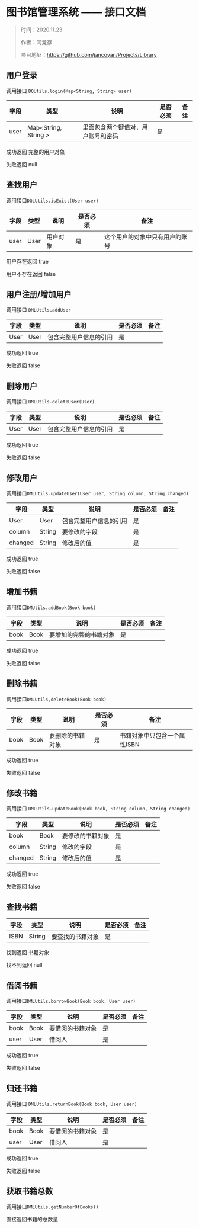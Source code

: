 # 图书馆管理系统 —— 接口文档

> 时间：2020.11.23
>
> 作者：闫竞存
>
> 项目地址：https://github.com/jancoyan/Projects/Library

## 用户登录

调用接口 `DQUtils.login(Map<String, String> user)`

| 字段     | 类型    | 说明               | 是否必须 | 备注 |
| ----------- | ------- | ----------------------- | -------- | ---- |
| user | Map<String, String > | 里面包含两个键值对，用户账号和密码 | 是       |      |

成功返回  完整的用户对象

失败返回  null

## 查找用户

调用接口`DQLUtils.isExist(User user)`

| 字段 | 类型 | 说明     | 是否必须 | 备注                           |
| ---- | ---- | -------- | -------- | ------------------------------ |
| user | User | 用户对象 | 是       | 这个用户的对象中只有用户的账号 |

用户存在返回  true

用户不存在返回  false

## 用户注册/增加用户

调用接口 `DMLUtils.addUser`

| 字段                 | 类型    | 说明                  | 是否必须 | 备注 |
| --------------- | ------- | --------------------------- | -------- | ---- |
| User |User|包含完整用户信息的引用|是||

成功返回  true

失败返回  false

## 删除用户

调用接口 `DMLUtils.deleteUser(User)`

| 字段 | 类型 | 说明                   | 是否必须 | 备注 |
| ---- | ---- | ---------------------- | -------- | ---- |
| User | User | 包含完整用户信息的引用 | 是       |      |

成功返回 true

失败返回 false

## 修改用户

调用接口`DMLUtils.updateUser(User user, String column, String changed)`

| 字段    | 类型   | 说明                   | 是否必须 | 备注 |
| ------- | ------ | ---------------------- | -------- | ---- |
| User    | User   | 包含完整用户信息的引用 | 是       |      |
| column  | String | 要修改的字段           | 是       |      |
| changed | String | 修改后的值             | 是       |      |

成功返回  true

失败返回  false


## 增加书籍

调用接口`DMUtils.addBook(Book book)`

| 字段 | 类型 | 说明                   | 是否必须 | 备注 |
| ---- | ---- | ---------------------- | -------- | ---- |
| book | Book | 要增加的完整的书籍对象 | 是       |      |

成功返回 true

失败返回  false

## 删除书籍

调用接口`DMLUtils,deleteBook(Book book)`

| 字段 | 类型 | 说明             | 是否必须 | 备注                         |
| ---- | ---- | ---------------- | -------- | ---------------------------- |
| book | Book | 要删除的书籍对象 | 是       | 书籍对象中只包含一个属性ISBN |

成功返回 true

失败返回  false

## 修改书籍

调用接口 `DMLUtils.updateBook(Book book, String column, String changed)`

| 字段    | 类型   | 说明             | 是否必须 | 备注 |
| ------- | ------ | ---------------- | -------- | ---- |
| book    | Book   | 要修改的书籍对象 | 是       |      |
| column  | String | 修改的字段       | 是       |      |
| changed | String | 修改后的值       | 是       |      |

成功返回 true

失败返回 false

## 查找书籍

| 字段 | 类型   | 说明             | 是否必须 | 备注 |
| ---- | ------ | ---------------- | -------- | ---- |
| ISBN | String | 要查找的书籍对象 | 是       |      |

找到返回 书籍对象

找不到返回 null

## 借阅书籍

调用接口`DMLUtils.borrowBook(Book book, User user)`

| 字段 | 类型 | 说明             | 是否必须 | 备注 |
| ---- | ---- | ---------------- | -------- | ---- |
| book | Book | 要借阅的书籍对象 | 是       |      |
| user | User | 借阅人           | 是       |      |

成功返回 true

失败返回 false

## 归还书籍

调用接口 `DMLUtils.returnBook(Book book, User user)`

| 字段 | 类型 | 说明             | 是否必须 | 备注 |
| ---- | ---- | ---------------- | -------- | ---- |
| book | Book | 要借阅的书籍对象 | 是       |      |
| user | User | 借阅人           | 是       |      |

成功返回 true

失败返回 false



## 获取书籍总数

调用接口`DMLUtils.getNumberOfBooks()`

直接返回书籍的总数量



